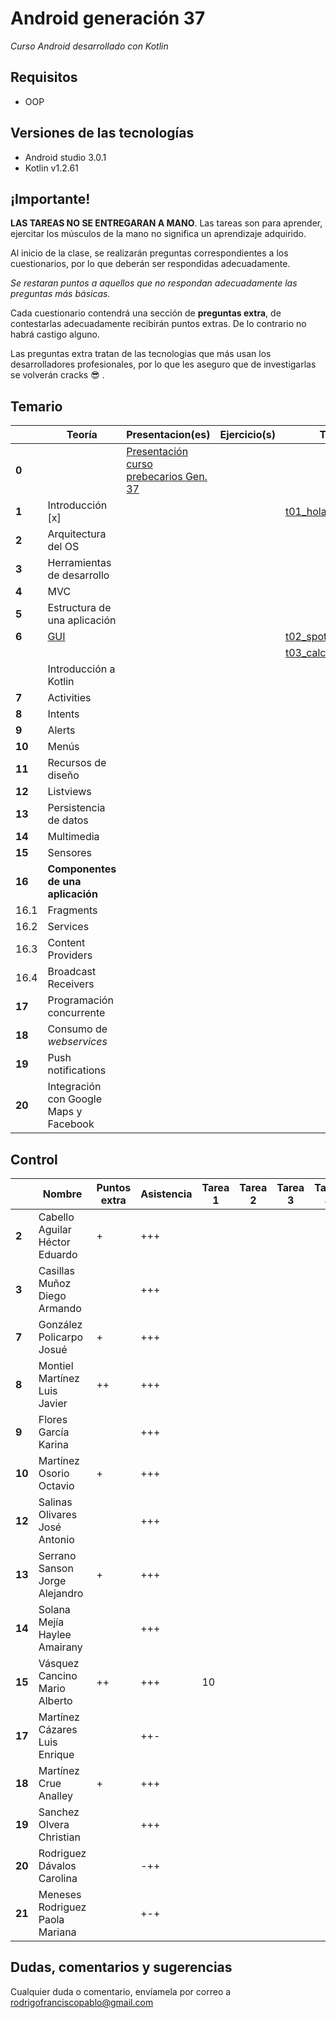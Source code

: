 # Android generación 37

*Curso Android desarrollado con Kotlin*

## Requisitos

- OOP

## Versiones de las tecnologías

- Android studio 3.0.1
- Kotlin v1.2.61

## ¡Importante!

**LAS TAREAS NO SE ENTREGARAN A MANO**. Las tareas son para aprender, ejercitar los músculos de la mano no significa un aprendizaje adquirido.

Al inicio de la clase, se realizarán preguntas correspondientes a los cuestionarios, por lo que deberán ser respondidas adecuadamente.

*Se restaran puntos a aquellos que no respondan adecuadamente las preguntas más básicas.*

Cada cuestionario contendrá una sección de **preguntas extra**, de contestarlas adecuadamente recibirán puntos extras. De lo contrario no habrá castigo alguno.

Las preguntas extra tratan de las tecnologias que más usan los desarrolladores profesionales, por lo que les aseguro que de investigarlas se volverán cracks 😎 .

## Temario

|        | Teoría                                 | Presentacion(es)                                             | Ejercicio(s) | Tarea(s)                                                     | Recursos                      |
| ------ | -------------------------------------- | ------------------------------------------------------------ | ------------ | ------------------------------------------------------------ | ----------------------------- |
| **0**  |                                        | [Presentación curso prebecarios Gen. 37](https://speakerdeck.com/rodrigofrancisco/curso-androidk-g37) |              |                                                              |                               |
| **1**  | Introducción [x]                       |                                                              |              | [t01_holamundo](https://github.com/Androidkcourse/t01_helloworld) |                               |
| **2**  | Arquitectura del OS                    |                                                              |              |                                                              |                               |
| **3**  | Herramientas de desarrollo             |                                                              |              |                                                              |                               |
| **4**  | MVC                                    |                                                              |              |                                                              |                               |
| **5**  | Estructura de una aplicación           |                                                              |              |                                                              |                               |
| **6**  | [GUI](src/6_GUI/gui.md)                |                                                              |              | [t02_spotify_layout](https://github.com/Androidkcourse/t02_spotify) | [images](src/6_GUI/resources) |
|        |                                        |                                                              |              | [t03_calculadora_layout](https://github.com/Androidkcourse/t03_calculadora) |                               |
|        | Introducción a Kotlin                  |                                                              |              |                                                              |                               |
| **7**  | Activities                             |                                                              |              |                                                              |                               |
| **8**  | Intents                                |                                                              |              |                                                              |                               |
| **9**  | Alerts                                 |                                                              |              |                                                              |                               |
| **10** | Menús                                  |                                                              |              |                                                              |                               |
| **11** | Recursos de diseño                     |                                                              |              |                                                              |                               |
| **12** | Listviews                              |                                                              |              |                                                              |                               |
| **13** | Persistencia de datos                  |                                                              |              |                                                              |                               |
| **14** | Multimedia                             |                                                              |              |                                                              |                               |
| **15** | Sensores                               |                                                              |              |                                                              |                               |
| **16** | **Componentes de una aplicación**      |                                                              |              |                                                              |                               |
| 16.1   | Fragments                              |                                                              |              |                                                              |                               |
| 16.2   | Services                               |                                                              |              |                                                              |                               |
| 16.3   | Content Providers                      |                                                              |              |                                                              |                               |
| 16.4   | Broadcast Receivers                    |                                                              |              |                                                              |                               |
| **17** | Programación concurrente               |                                                              |              |                                                              |                               |
| **18** | Consumo de *webservices*               |                                                              |              |                                                              |                               |
| **19** | Push notifications                     |                                                              |              |                                                              |                               |
| **20** | Integración con Google Maps y Facebook |                                                              |              |                                                              |                               |

## Control

|        | Nombre                          | Puntos extra | Asistencia | Tarea 1 | Tarea 2 | Tarea 3 | Tarea 4 | Tarea 5 | Tarea 6 | Tarea 7 | Tarea 8 | Tarea 9 | Tarea 10 | Proyecto | C. final |
| ------ | ------------------------------- | ------------ | ---------- | ------- | ------- | ------- | ------- | ------- | ------- | ------- | ------- | ------- | -------- | -------- | -------- |
| **2**  | Cabello Aguilar Héctor Eduardo  | +            | +++        |         |         |         |         |         |         |         |         |         |          |          |          |
| **3**  | Casillas Muñoz Diego Armando    |              | +++        |         |         |         |         |         |         |         |         |         |          |          |          |
| **7**  | González Policarpo Josué        | +            | +++        |         |         |         |         |         |         |         |         |         |          |          |          |
| **8**  | Montiel Martínez Luis Javier    | ++           | +++        |         |         |         |         |         |         |         |         |         |          |          |          |
| **9**  | Flores García Karina            |              | +++        |         |         |         |         |         |         |         |         |         |          |          |          |
| **10** | Martínez Osorio Octavio         | +            | +++        |         |         |         |         |         |         |         |         |         |          |          |          |
| **12** | Salinas Olivares José Antonio   |              | +++        |         |         |         |         |         |         |         |         |         |          |          |          |
| **13** | Serrano Sanson Jorge Alejandro  | +            | +++        |         |         |         |         |         |         |         |         |         |          |          |          |
| **14** | Solana Mejía Haylee Amairany    |              | +++        |         |         |         |         |         |         |         |         |         |          |          |          |
| **15** | Vásquez Cancino Mario Alberto   | ++           | +++        | 10      |         |         |         |         |         |         |         |         |          |          |          |
| **17** | Martínez Cázares Luis Enrique   |              | ++-        |         |         |         |         |         |         |         |         |         |          |          |          |
| **18** | Martínez Crue Analley           | +            | +++        |         |         |         |         |         |         |         |         |         |          |          |          |
| **19** | Sanchez Olvera Christian        |              | +++        |         |         |         |         |         |         |         |         |         |          |          |          |
| **20** | Rodriguez Dávalos Carolina      |              | -++        |         |         |         |         |         |         |         |         |         |          |          |          |
| **21** | Meneses Rodriguez Paola Mariana |              | +-+        |         |         |         |         |         |         |         |         |         |          |          |          |

## Dudas, comentarios y sugerencias

Cualquier duda o comentario, envíamela por correo a rodrigofranciscopablo@gmail.com